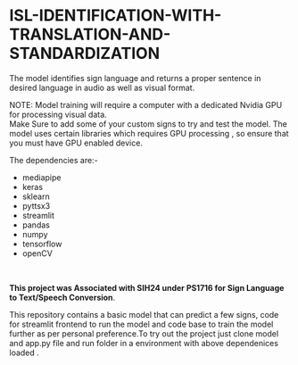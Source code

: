 # ISL-IDENTIFICATION-WITH-TRANSLATION-AND-STANDARDIZATION
The model identifies sign language and returns a proper sentence in desired language in audio as well as visual format.
 
NOTE: Model training will require a computer with a dedicated Nvidia GPU for processing visual data.
<br/>
Make Sure to add some of your custom signs to try and test the model. The model uses certain libraries which requires GPU processing , so ensure that you must have GPU enabled device. 
 
The dependencies are:-    
* mediapipe<br/>  
* keras<br/>
* sklearn <br/>     
* pyttsx3 <br/>     
* streamlit<br/> 
* pandas<br/>
* numpy<br/>
* tensorflow<br/>
* openCV <br/>
  
<br/>

**This project was Associated with SIH24 under PS1716 for Sign Language to Text/Speech Conversion**.  

This repository contains a basic model that can predict a few signs, code for streamlit frontend to run the model and code base to train the model further as per personal preference.To try out the project just clone model and app.py file and run folder in a environment with above dependenices loaded . 
